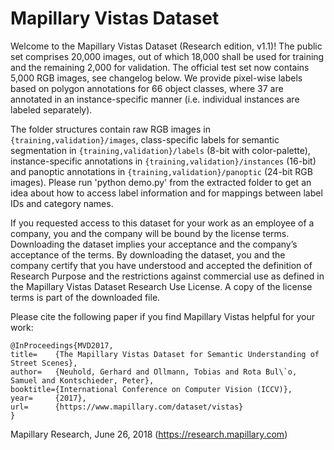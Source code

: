 # Mapillary Vistas Dataset 
Welcome to the Mapillary Vistas Dataset (Research edition, v1.1)!
The public set comprises 20,000 images, out of which 18,000 shall be used for training and the remaining 2,000 for validation. The official test set now contains 5,000 RGB images, see changelog below. We provide pixel-wise labels based on polygon annotations for 66 object classes, where 37 are annotated in an instance-specific manner (i.e. individual instances are labeled separately). 

The folder structures contain raw RGB images in `{training,validation}/images`, class-specific labels for semantic segmentation in `{training,validation}/labels` (8-bit with color-palette), instance-specific annotations in `{training,validation}/instances` (16-bit) and panoptic annotations in `{training,validation}/panoptic` (24-bit RGB images). Please run 'python demo.py' from the extracted folder to get an idea about how to access label information and for mappings between label IDs and category names.

If you requested access to this dataset for your work as an employee of a company, you and the company will be bound by the license terms. Downloading the dataset implies your acceptance and the company’s acceptance of the terms. By downloading the dataset, you and the company certify that you have understood and accepted the definition of Research Purpose and the restrictions against commercial use as defined in the Mapillary Vistas Dataset Research Use License. A copy of the license terms is part of the downloaded file.

Please cite the following paper if you find Mapillary Vistas helpful for your work:

```
@InProceedings{MVD2017,
title=    {The Mapillary Vistas Dataset for Semantic Understanding of Street Scenes},
author=   {Neuhold, Gerhard and Ollmann, Tobias and Rota Bul\`o, Samuel and Kontschieder, Peter},
booktitle={International Conference on Computer Vision (ICCV)},
year=     {2017},
url=      {https://www.mapillary.com/dataset/vistas}
}
```


Mapillary Research, June 26, 2018 (https://research.mapillary.com)
